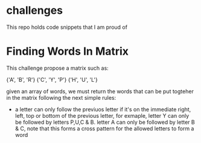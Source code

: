 # challenges
This repo holds code snippets that I am proud of


# Finding Words In Matrix

This challenge propose a matrix such as:

{'A', 'B', 'R'}
{'C', 'Y', 'P'}
{'H', 'U', 'L'}

given an array of words, we must return the words that can be put togteher in the matrix following the next simple rules:

- a letter can only follow the previuos letter if it's on the immediate right, left, top or bottom of the previous letter, for exmaple, letter Y can only be followed by letters P,U,C & B. letter A can only be followed by letter B & C, note that this forms a cross pattern for the allowed letters to form a word
